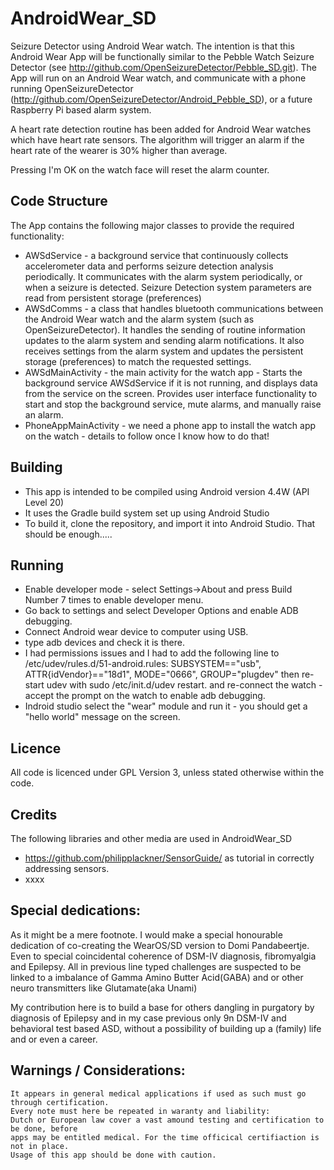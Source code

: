 # AndroidWear_SD
Seizure Detector using Android Wear watch.
The intention is that this Android Wear App will be functionally similar to the Pebble Watch Seizure Detector (see http://github.com/OpenSeizureDetector/Pebble_SD.git).
The App will run on an Android Wear watch, and communicate with a phone running OpenSeizureDetector (http://github.com/OpenSeizureDetector/Android_Pebble_SD), or a future Raspberry Pi based alarm system.

A heart rate detection routine has been added for Android Wear watches which have heart rate sensors.  The algorithm will trigger an alarm if the heart rate of the wearer is 30% higher than average.

Pressing I'm OK on the watch face will reset the alarm counter.

## Code Structure
The App contains the following major classes to provide the required functionality:
* AWSdService - a background service that continuously collects accelerometer data and performs seizure detection analysis periodically.   It communicates with the alarm system periodically, or when a seizure is detected.    Seizure Detection system parameters are read from persistent storage (preferences)
* AWSdComms - a class that handles bluetooth communications between the Android Wear watch and the alarm system (such as OpenSeizureDetector).   It handles the sending of routine information updates to the alarm system and sending alarm notifications.  It also receives settings from the alarm system and updates the persistent storage (preferences) to match the requested settings.
* AWSdMainActivity - the main activity for the watch app - Starts the background service AWSdService if it is not running, and displays data from the service on the screen.   Provides user interface functionality to start and stop the background service, mute alarms, and manually raise an alarm.
* PhoneAppMainActivity - we need a phone app to install the watch app on the watch - details to follow once I know how to do that!

## Building
* This app is intended to be compiled using Android version 4.4W (API Level 20)
* It uses the Gradle build system set up using Android Studio
* To build it, clone the repository, and import it into Android Studio.  That should be enough.....

## Running
* Enable developer mode - select Settings->About and press Build Number 7 times to enable developer menu.
* Go back to settings and select Developer Options and enable ADB debugging.
* Connect Android wear device to computer using USB.
* type adb devices and check it is there.
* I had permissions issues and I had to add the following line to /etc/udev/rules.d/51-android.rules:
  SUBSYSTEM=="usb", ATTR{idVendor}=="18d1", MODE="0666", GROUP="plugdev"
  then re-start udev with sudo /etc/init.d/udev restart.
  and re-connect the watch - accept the prompt on the watch to enable adb debugging.
* Indroid studio select the "wear" module and run it - you should get a "hello world" message on the screen.


## Licence
All code is licenced under GPL Version 3, unless stated otherwise within the code.

## Credits
The following libraries and other media are used in AndroidWear_SD
* https://github.com/philipplackner/SensorGuide/ 
  as tutorial in correctly addressing sensors. 
* xxxx

## Special dedications:
   As it might be a mere footnote. I would make a special honourable dedication 
   of co-creating the WearOS/SD version to Domi Pandabeertje.
   Even to special coincidental coherence of DSM-IV diagnosis, fibromyalgia and Epilepsy.
   All in previous line typed challenges are suspected to be linked to a imbalance of
   Gamma Amino Butter Acid(GABA) and or other neuro transmitters like Glutamate(aka Unami)
  
   My contribution here is to build a base for others dangling in purgatory by
   diagnosis of Epilepsy and in my case previous only 9n DSM-IV and behavioral test based ASD, 
   without a possibility of building up a (family) life and or even a career.
   
## Warnings / Considerations:
    It appears in general medical applications if used as such must go through certification.
    Every note must here be repeated in waranty and liability:
    Dutch or European law cover a vast amound testing and certification to be done, before
    apps may be entitled medical. For the time officical certifiaction is not in place. 
    Usage of this app should be done with caution.